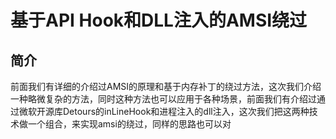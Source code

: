 # 基于API Hook和DLL注入的AMSI绕过

## 简介

前面我们有详细的介绍过AMSI的原理和基于内存补丁的绕过方法，这次我们介绍一种略微复杂的方法，同时这种方法也可以应用于各种场景，前面我们有介绍过通过微软开源库Detours的inLineHook和进程注入的dll注入，这次我们把这两种技术做一个组合，来实现amsi的绕过，同样的思路也可以对

